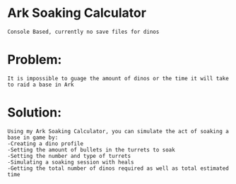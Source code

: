 # Ark Soaking Calculator
    Console Based, currently no save files for dinos
# Problem:
    It is impossible to guage the amount of dinos or the time it will take to raid a base in Ark
# Solution:
    Using my Ark Soaking Calculator, you can simulate the act of soaking a base in game by:
    -Creating a dino profile
    -Setting the amount of bullets in the turrets to soak
    -Setting the number and type of turrets
    -Simulating a soaking session with heals
    -Getting the total number of dinos required as well as total estimated time

  
